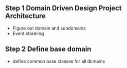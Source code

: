 ## Step 1 Domain Driven Design Project Architecture
- Figure out domain and subdomains
- Event storming

## Step 2 Define base domain
- define common base classes for all domains